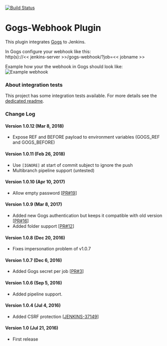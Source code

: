 [![Build Status](https://ci.jenkins.io/buildStatus/icon?job=Plugins/gogs-webhook-plugin/master)](https://ci.jenkins.io/blue/organizations/jenkins/Plugins%2Fgogs-webhook-plugin/activity/)

Gogs-Webhook Plugin
===================

This plugin integrates [Gogs](https://gogs.io/) to Jenkins.<br>

In Gogs configure your webhook like this:<br>
http(s)://<< jenkins-server >>/gogs-webhook/?job=<< jobname >>

Example how your the webhook in Gogs should look like:
![Example webhook](https://github.com/jenkinsci/gogs-webhook-plugin/raw/master/bin/gogs-webhook-screenshot.png)

### About integration tests

This project has some integration tests available. For more details see the [dedicated readme](about_integration_tests.md).

### Change Log
#### Version 1.0.12 (Mar 8, 2018)
- Expose REF and BEFORE payload to environment variables (GOGS_REF and GOGS_BEFORE) 

#### Version 1.0.11 (Feb 26, 2018)
- Use `[IGNORE]` at start of commit subject to ignore the push
- Multibranch pipeline support (untested)

#### Version 1.0.10 (Apr 10, 2017)
- Allow empty password [[PR#19](https://github.com/jenkinsci/gogs-webhook-plugin/pull/19)]

#### Version 1.0.9 (Mar 8, 2017)
- Added new Gogs authentication but keeps it compatible with old version [[PR#16](https://github.com/jenkinsci/gogs-webhook-plugin/pull/16)]
- Added folder support [[PR#12](https://github.com/jenkinsci/gogs-webhook-plugin/pull/12)]

#### Version 1.0.8 (Dec 20, 2016)
- Fixes impersonation problem of v1.0.7

#### Version 1.0.7 (Dec 6, 2016)
- Added Gogs secret per job [[PR#3](https://github.com/jenkinsci/gogs-webhook-plugin/pull/3)]

#### Version 1.0.6 (Sep 5, 2016)
- Added pipeline support.

#### Version 1.0.4 (Jul 4, 2016)
- Added CSRF protection [[JENKINS-37149](https://issues.jenkins-ci.org/browse/JENKINS-37149)]

#### Version 1.0 (Jul 21, 2016)
- First release
